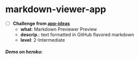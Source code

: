# markdown-viewer-app

- [ ] **Challenge from [app-ideas][app-ideas]**
  - **what**: Markdown Previewer Preview
  - **descrip**.: text formatted in GitHub flavored markdown
  - **level**: 2-Intermediate

##### Demo on heroku: 

<!-- 
sources:
https://github.com/showdownjs/showdown
https://www.brmwebdev.com/articles/markdown_and_html
-->

[app-ideas]: https://github.com/florinpop17/app-ideas#tier-2-intermediate-projects
